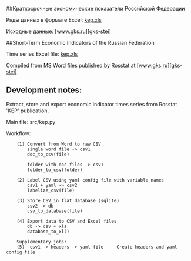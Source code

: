 ##Краткосрочные экономические показатели Российской Федерации  

Ряды данных в формате Excel: [kep.xls][kep-at-git]

Исходные данные: [www.gks.ru][gks-stei]

[kep-at-git]: https://github.com/epogrebnyak/rosstat-kep-data/blob/master/kep.xls?raw=true
[gks-stei]: http://www.gks.ru/wps/wcm/connect/rosstat_main/rosstat/ru/statistics/publications/catalog/doc_1140080765391

##Short-Term Economic Indicators of the Russian Federation  

Time series Excel file: [kep.xls][kep-at-git]

Compiled from MS Word files published by Rosstat at [www.gks.ru][gks-stei]


## Development notes:

Extract, store and export economic indicator times series from Rosstat 'KEP' publication.

Main file: src/kep.py

Workflow:
```
    (1) Convert from Word to raw CSV
        single word file -> csv1        
        doc_to_csv(file)
        
        folder with doc files -> csv1
        folder_to_csv(folder)
    
    (2) Label CSV using yaml config file with variable names 
        csv1 + yaml -> csv2
        labelize_csv(file)
    
    (3) Store CSV in flat database (sqlite)
        csv2 -> db          
        csv_to_database(file)
    
    (4) Export data to CSV and Excel files
        db -> csv + xls   
        database_to_xl()
        
    Supplementary jobs:
    (5)  csv1 -> headers -> yaml file     Create headers and yaml config file
```
